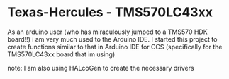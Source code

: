 # Texas-Hercules - TMS570LC43xx
As an arduino user (who has miraculously jumped to a TMS570 HDK board!!) i am very much used to the Arduino IDE. I started this project to create functions similar to that in Arduino IDE for CCS (specifically for the TMS570LC43xx board that im using)

note: I am also using HALcoGen to create the necessary drivers

